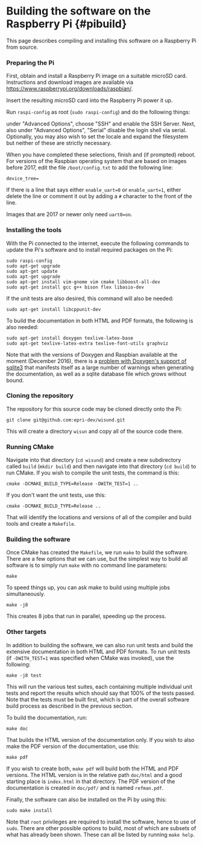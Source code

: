 # Building the software on the Raspberry Pi  {#pibuild}
This page describes compiling and installing this software on a Raspberry Pi from source.

### Preparing the Pi

First, obtain and install a Raspberry Pi image on a suitable microSD card.  Instructions and download images are available via <https://www.raspberrypi.org/downloads/raspbian/>.  

Insert the resulting microSD card into the Raspberry Pi power it up.  

Run `raspi-config` as root (`sudo raspi-config`) and do the following things:

under "Advanced Options", choose "SSH" and enable the SSH Server.  Next, also under "Advanced Options", "Serial" disable the login shell via serial.  Optionally, you may also wish to set the locale and expand the filesystem but neither of these are strictly necessary.

When you have completed these selections, finish and (if prompted) reboot.  For versions of the Raspbian operating system that are based on images before 2017, edit the file `/boot/config.txt` to add the following line:

    device_tree=

If there is a line that says either `enable_uart=0` or `enable_uart=1`, either delete the line or comment it out by adding a `#` character to the front of the line.

Images that are 2017 or newer only need `uart0=on`.

### Installing the tools

With the Pi connected to the internet, execute the following commands to update the Pi's software and to install required packages on the Pi:

    sudo raspi-config
    sudo apt-get upgrade
    sudo apt-get update
    sudo apt-get upgrade
    sudo apt-get install vim-gnome vim cmake libboost-all-dev
    sudo apt-get install gcc g++ bison flex libasio-dev
    
If the unit tests are also desired, this command will also be needed:

    sudo apt-get install libcppunit-dev 

To build the documentation in both HTML and PDF formats, the following is also needed:

    sudo apt-get install doxygen texlive-latex-base 
    sudo apt-get texlive-latex-extra texlive-font-utils graphviz

Note that with the versions of Doxygen and Raspbian available at the moment (December 2016), there is a [problem with Doxygen's support of sqlite3](https://bugs.debian.org/cgi-bin/bugreport.cgi?bug=758975) that manifests itself as a large number of warnings when generating the documentation, as well as a sqlite database file which grows without bound.

### Cloning the repository
The repository for this source code may be cloned directly onto the Pi:

    git clone git@github.com:epri-dev/wisund.git

This will create a directory `wisun` and copy all of the source code there.  

### Running CMake 
Navigate into that directory (`cd wisund`) and create a new subdirectory called `build` (`mkdir build`) and then navigate into that directory (`cd build`) to run CMake.  If you wish to compile the unit tests, the command is this:

    cmake -DCMAKE_BUILD_TYPE=Release -DWITH_TEST=1 ..

If you don't want the unit tests, use this:

    cmake -DCMAKE_BUILD_TYPE=Release ..

That will identify the locations and versions of all of the compiler and build tools and create a `Makefile`.  

### Building the software
Once CMake has created the `Makefile`, we run `make` to build the software.  There are a few options that we can use, but the simplest way to build all software is to simply run `make` with no command line parameters:

    make 

To speed things up, you can ask make to build using multiple jobs simultaneously.

    make -j8

This creates 8 jobs that run in parallel, speeding up the process.

### Other targets
In addition to building the software, we can also run unit tests and build the extensive documentation in both HTML and PDF formats.  To run unit tests (if `-DWITH_TEST=1` was specified when CMake was invoked), use the following:

    make -j8 test

This will run the various test suites, each containing multiple individual unit tests and report the results which should say that 100% of the tests passed. Note that the tests must be built first, which is part of the overall software build process as described in the previous section.

To build the documentation, run:

    make doc   

That builds the HTML version of the documentation only.  If you wish to also make the PDF version of the documentation, use this:

    make pdf

If you wish to create both, `make pdf` will build both the HTML and PDF versions.  The HTML version is in the relative path `doc/html` and a good starting place is `index.html` in that directory.  The PDF version of the documentation is created in `doc/pdf/` and is named `refman.pdf`.

Finally, the software can also be installed on the Pi by using this:

    sudo make install

Note that `root` privileges are required to install the software, hence to use of `sudo`.  There are other possible options to build, most of which are subsets of what has already been shown.  These can all be listed by running `make help`. 
